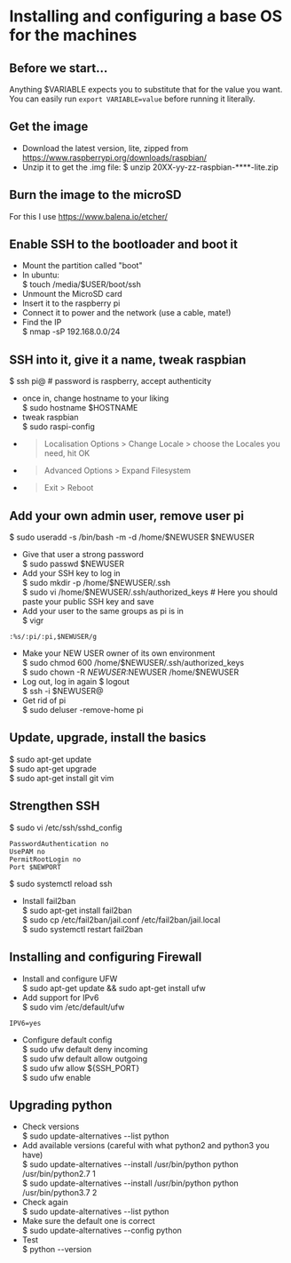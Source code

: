 # Installing and configuring a base OS for the machines

## Before we start...
Anything $VARIABLE expects you to substitute that for the value you want.  
You can easily run ```export VARIABLE=value``` before running it literally.  
  
## Get the image
- Download the latest version, lite, zipped from https://www.raspberrypi.org/downloads/raspbian/
- Unzip it to get the .img file:
$ unzip 20XX-yy-zz-raspbian-****-lite.zip

## Burn the image to the microSD
For this I use https://www.balena.io/etcher/

## Enable SSH to the bootloader and boot it
- Mount the partition called "boot"
- In ubuntu:  
$ touch /media/$USER/boot/ssh
- Unmount the MicroSD card
- Insert it to the raspberry pi
- Connect it to power and the network (use a cable, mate!)
- Find the IP  
$ nmap -sP 192.168.0.0/24

## SSH into it, give it a name, tweak raspbian
$ ssh pi@<IP> # password is raspberry, accept authenticity
- once in, change hostname to your liking  
$ sudo hostname $HOSTNAME
- tweak raspbian  
$ sudo raspi-config  
- > Localisation Options > Change Locale > choose the Locales you need, hit OK  
- > Advanced Options > Expand Filesystem  
- > Exit > Reboot  

## Add your own admin user, remove user pi
$ sudo useradd -s /bin/bash -m -d /home/$NEWUSER $NEWUSER
- Give that user a strong password  
$ sudo passwd $NEWUSER
- Add your SSH key to log in  
$ sudo mkdir -p /home/$NEWUSER/.ssh  
$ sudo vi /home/$NEWUSER/.ssh/authorized_keys # Here you should paste your public SSH key and save
- Add your user to the same groups as pi is in  
$ vigr
```
:%s/:pi/:pi,$NEWUSER/g
```
- Make your NEW USER owner of its own environment  
$ sudo chmod 600 /home/$NEWUSER/.ssh/authorized_keys  
$ sudo chown -R $NEWUSER:$NEWUSER /home/$NEWUSER 
- Log out, log in again
$ logout  
$ ssh -i <PATH TO YOUR SSH KEY> $NEWUSER@<IP>  
- Get rid of pi  
$ sudo deluser -remove-home pi  
  
## Update, upgrade, install the basics
$ sudo apt-get update  
$ sudo apt-get upgrade  
$ sudo apt-get install git vim  
  
## Strengthen SSH
$ sudo vi /etc/ssh/sshd_config   
```ChallengeResponseAuthentication no
PasswordAuthentication no  
UsePAM no  
PermitRootLogin no  
Port $NEWPORT  
```
$ sudo systemctl reload ssh  
- Install fail2ban  
$ sudo apt-get install fail2ban  
$ sudo cp /etc/fail2ban/jail.conf /etc/fail2ban/jail.local  
$ sudo systemctl restart fail2ban  

## Installing and configuring Firewall
- Install and configure UFW  
$ sudo apt-get update && sudo apt-get install ufw  
- Add support for IPv6  
$ sudo vim /etc/default/ufw    
```
IPV6=yes  
```  
- Configure default config  
$ sudo ufw default deny incoming  
$ sudo ufw default allow outgoing  
$ sudo ufw allow ${SSH_PORT}  
$ sudo ufw enable  

## Upgrading python
- Check versions  
$ sudo update-alternatives --list python  
- Add available versions (careful with what python2 and python3 you have)  
$ sudo update-alternatives --install /usr/bin/python python /usr/bin/python2.7 1  
$ sudo update-alternatives --install /usr/bin/python python /usr/bin/python3.7 2  
- Check again  
$ sudo update-alternatives --list python
- Make sure the default one is correct  
$ sudo update-alternatives --config python  
- Test  
$ python --version  

